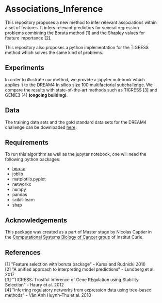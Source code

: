 # Associations_Inference

This repository proposes a new method to infer relevant associations within a set of features. It infers relevant predictors for several regression problems combining the Boruta method [1] and the Shapley values for feature importance [2].   

This repository also proposes a python implementation for the TIGRESS method which solves the same kind of problems.

## Experiments

In order to illustrate our method, we provide a jupyter notebook which applies it to the DREAM4 In silico size 100 multifactorial subchallenge. We compare the results with state-of-the-art methods such as TIGRESS [3] and GENIE3 [4] **(ongoing building)**.

## Data 

The training data sets and the gold standard data sets for the DREAM4 challenge can be downloaded [here](http://dreamchallenges.org/project/dream4-in-silico-network-challenge/).

## Requirements

To run this algorithm as well as the jupyter notebook, one will need the following python packages:
* [boruta](https://github.com/scikit-learn-contrib/boruta_py)
* joblib
* matplotlib.pyplot
* networkx
* numpy
* pandas
* scikit-learn
* [shap](https://github.com/slundberg/shap)

## Acknowledgements

This package was created as a part of Master stage by Nicolas Captier in the [Computational Systems Biology of Cancer group](http://sysbio.curie.fr) of Institut Curie.

## References
[1] "Feature selection with boruta package" - Kursa and Rudnicki 2010   
[2] "A unified approach to interpreting model predictions" - Lundberg et al. 2017   
[3] "TIGRESS: Trustful Inference of Gene REgulation using Stability Selection" - Haury et al. 2012   
[4] "Inferring regulatory networks from expression data using tree-based methods" - Vân Anh Huynh-Thu et al. 2010    